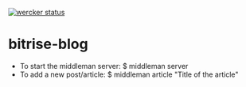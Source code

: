 [![wercker status](https://app.wercker.com/status/48144e0eab0742c4e46d5bdc18987fa3/s/master "wercker status")](https://app.wercker.com/project/bykey/48144e0eab0742c4e46d5bdc18987fa3)

bitrise-blog
=============

- To start the middleman server: $ middleman server
- To add a new post/article: $ middleman article "Title of the article"

